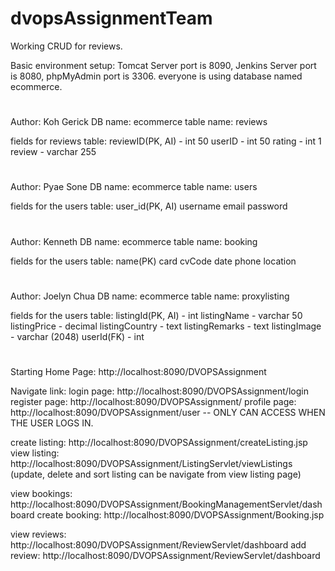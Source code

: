 # dvopsAssignmentTeam

Working CRUD for reviews.

Basic environment setup:
Tomcat Server port is 8090,
Jenkins Server port is 8080,
phpMyAdmin port is 3306.
everyone is using database named ecommerce.


#
Author: Koh Gerick
DB name: ecommerce
table name: reviews

fields for reviews table: 
reviewID(PK, AI) - int 50
userID - int 50
rating - int 1
review - varchar 255
#
Author: Pyae Sone
DB name: ecommerce
table name: users

fields for the users table:
user_id(PK, AI)
username
email
password
#
Author: Kenneth
DB name: ecommerce
table name: booking

fields for the users table:
name(PK)
card
cvCode
date
phone
location 

#
Author: Joelyn Chua
DB name: ecommerce
table name: proxylisting

fields for the users table:
listingId(PK, AI) - int
listingName - varchar 50
listingPrice - decimal
listingCountry - text
listingRemarks - text
listingImage - varchar (2048)
userId(FK) - int
#

Starting Home Page: http://localhost:8090/DVOPSAssignment

Navigate link: 
login page: http://localhost:8090/DVOPSAssignment/login
register page: http://localhost:8090/DVOPSAssignment/
profile page: http://localhost:8090/DVOPSAssignment/user -- ONLY CAN ACCESS WHEN THE USER LOGS IN.

create listing: http://localhost:8090/DVOPSAssignment/createListing.jsp
view listing: http://localhost:8090/DVOPSAssignment/ListingServlet/viewListings 
(update, delete and sort listing can be navigate from view listing page)

view bookings: http://localhost:8090/DVOPSAssignment/BookingManagementServlet/dashboard
create booking: http://localhost:8090/DVOPSAssignment/Booking.jsp

view reviews: http://localhost:8090/DVOPSAssignment/ReviewServlet/dashboard
add review: http://localhost:8090/DVOPSAssignment/ReviewServlet/dashboard


